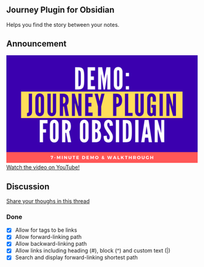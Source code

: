 ## Journey Plugin for Obsidian
Helps you find the story between your notes.

## Announcement
![](https://github.com/akaalias/obsidian-journey-plugin/blob/master/journey-thumbnail.png?raw=true)
[Watch the video on YouTube!](https://www.youtube.com/watch?v=iRydNlinRlc)

## Discussion
[Share your thoughs in this thread](https://forum.obsidian.md/t/new-plugin-journey-find-the-story-between-your-notes/12153)

### Done
- [x] Allow for tags to be links
- [x] Allow forward-linking path
- [x] Allow backward-linking path
- [x] Allow links including heading (#), block (^) and custom text (|) 
- [x] Search and display forward-linking shortest path
